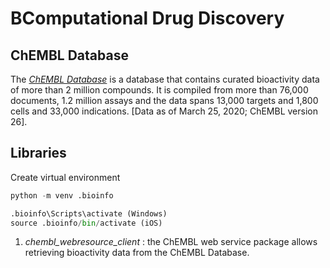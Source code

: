 # **BComputational Drug Discovery**


## **ChEMBL Database**

The [*ChEMBL Database*](https://www.ebi.ac.uk/chembl/) is a database that contains curated bioactivity data of more than 2 million compounds. It is compiled from more than 76,000 documents, 1.2 million assays and the data spans 13,000 targets and 1,800 cells and 33,000 indications.
[Data as of March 25, 2020; ChEMBL version 26].

## **Libraries**

Create virtual environment
```python
python -m venv .bioinfo

.bioinfo\Scripts\activate (Windows)
source .bioinfo/bin/activate (iOS)
```

1) *chembl_webresource_client* : the ChEMBL web service package allows retrieving bioactivity data from the ChEMBL Database.
